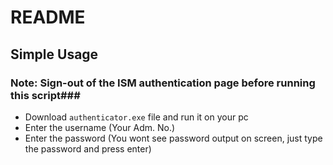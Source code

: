 # README

## Simple Usage

### Note: Sign-out of the ISM authentication page before running this script###

- Download `authenticator.exe` file and run it on your pc
- Enter the username (Your Adm. No.)
- Enter the password (You wont see password output on screen, just type the password and press enter)

